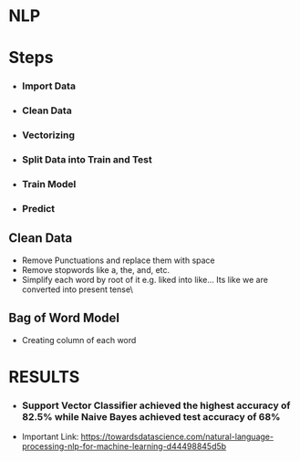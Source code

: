 # NLP

# Steps
* ### Import Data
* ### Clean Data
* ### Vectorizing
* ### Split Data into Train and Test
* ### Train Model
* ### Predict

## Clean Data

- Remove Punctuations and replace them with space
- Remove stopwords like a, the, and, etc.
- Simplify each word by root of it e.g. liked into like... Its like we are converted into present tense\

## Bag of Word Model

- Creating column of each word 

# RESULTS

* ###  Support Vector Classifier achieved the highest accuracy of 82.5% while Naive Bayes achieved test accuracy of 68%  <br>

* Important Link: https://towardsdatascience.com/natural-language-processing-nlp-for-machine-learning-d44498845d5b
